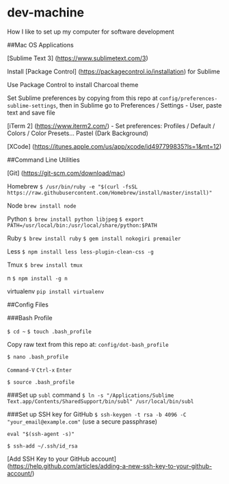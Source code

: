 # dev-machine
How I like to set up my computer for software development

##Mac OS Applications

[Sublime Text 3] (https://www.sublimetext.com/3)

Install [Package Control] (https://packagecontrol.io/installation) for Sublime

Use Package Control to install Charcoal theme

Set Sublime preferences by copying from this repo at `config/preferences-sublime-settings`, then in Sublime go to Preferences / Settings - User, paste text and save file

[iTerm 2] (https://www.iterm2.com/) - Set preferences: Profiles / Default / Colors / Color Presets... Pastel (Dark Background)

[XCode] (https://itunes.apple.com/us/app/xcode/id497799835?ls=1&mt=12)

##Command Line Utilities

[Git] (https://git-scm.com/download/mac)

Homebrew `$ /usr/bin/ruby -e "$(curl -fsSL https://raw.githubusercontent.com/Homebrew/install/master/install)"`

Node `brew install node`

Python `$ brew install python libjpeg`
`$ export PATH=/usr/local/bin:/usr/local/share/python:$PATH`

Ruby `$ brew install ruby`
`$ gem install nokogiri premailer`

Less `$ npm install less less-plugin-clean-css -g`

Tmux `$ brew install tmux`

n `$ npm install -g n`

virtualenv `pip install virtualenv`

##Config Files

###Bash Profile

`$ cd ~` `$ touch .bash_profile`

Copy raw text from this repo at: `config/dot-bash_profile`

`$ nano .bash_profile` 

`Command-V` `Ctrl-x` `Enter` 

`$ source .bash_profile`

###Set up `subl` command
`$ ln -s "/Applications/Sublime Text.app/Contents/SharedSupport/bin/subl" /usr/local/bin/subl`

###Set up SSH key for GitHub
`$ ssh-keygen -t rsa -b 4096 -C "your_email@example.com"` (use a secure passphrase)

`eval "$(ssh-agent -s)"`

`$ ssh-add ~/.ssh/id_rsa`

[Add SSH Key to your GitHub account] (https://help.github.com/articles/adding-a-new-ssh-key-to-your-github-account/)

